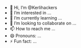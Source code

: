 - 👋 Hi, I’m @Kerlihackers
- 👀 I’m interested in ...
- 🌱 I’m currently learning ...
- 💞️ I’m looking to collaborate on ...
- 📫 How to reach me ...
- 😄 Pronouns: ...
- ⚡ Fun fact: ...

<!---
Kerlihackers/Kerlihackers is a ✨ special ✨ repository because its `README.md` (this file) appears on your GitHub profile.
You can click the Preview link to take a look at your changes.
--

kali linux install commands
        thanks

pkg update -y
termux-setup-storage
pkg install wget
wget -O install-nethunter-termux https://offs.ec/2MceZWr
chmod +x install-nethunter-termux
./install-nethunter-termux
nh or nethunter
nethunter kex passwd
nethunter kex stop
nethunter -y
nh




